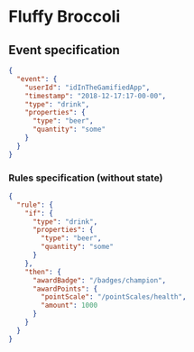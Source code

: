 # Fluffy Broccoli

## Event specification

```json
{
  "event": {
    "userId": "idInTheGamifiedApp",
    "timestamp": "2018-12-17:17-00-00",
    "type": "drink",
    "properties": {
      "type": "beer",
      "quantity": "some"
    }
  }
}

```

### Rules specification (without state)

```json
{
  "rule": {
    "if": {
      "type": "drink",
      "properties": {
        "type": "beer",
        "quantity": "some"
      }
    },
    "then": {
      "awardBadge": "/badges/champion",
      "awardPoints": {
        "pointScale": "/pointScales/health",
        "amount": 1000
      }
    }
  }
}
```

